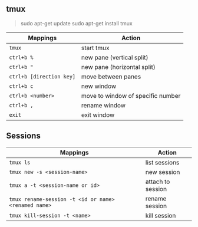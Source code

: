 ## tmux

<blockquote>
sudo apt-get update
sudo apt-get install tmux
</blockquote>

| Mappings                 | Action                            |
| ------------------------ | --------------------------------- |
| `tmux`                   | start tmux                        |
| `ctrl+b %`               | new pane (vertical split)         |
| `ctrl+b "`               | new pane (horizontal split)       |
| `ctrl+b [direction key]` | move between panes                |
| `ctrl+b c`               | new window                        |
| `ctrl+b <number>`        | move to window of specific number |
| `ctrl+b ,`               | rename window                     |
| `exit`                   | exit window                       |

## Sessions

| Mappings                                             | Action            |
| ---------------------------------------------------- | ----------------- |
| `tmux ls`                                            | list sessions     |
| `tmux new -s <session-name>`                         | new session       |
| `tmux a -t <session-name or id>`                     | attach to session |
| `tmux rename-session -t <id or name> <renamed name>` | rename session    |
| `tmux kill-session -t <name> `                       | kill session      |
